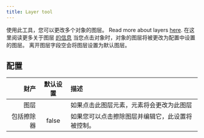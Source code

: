 ```yaml
---
title: Layer tool
---
```


使用此工具，您可以更改多个对象的图层。 Read more about layers [here](../layers.md).
在这里阅读更多关于图层 <a href="../layers.md">的信息</a> 当您点击对象时，对象的图层将被更改为配置中设置的图层。 离开图层字段空会将图层设置为默认图层。

## 配置

|    财产 |  默认设置 | 描述                       |
| ----: | :---: | :----------------------- |
|    图层 |       | 如果点击此图层元素，元素将会更改为此图层     |
| 包括擦除器 | false | 如果您可以点击擦除图层并编辑它，此设置将被控制。 |
